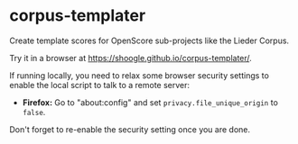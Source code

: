 corpus-templater
================

Create template scores for OpenScore sub-projects like the Lieder Corpus.

Try it in a browser at <https://shoogle.github.io/corpus-templater/>.

If running locally, you need to relax some browser security settings to enable
the local script to talk to a remote server:

- __Firefox:__ Go to "about:config" and set `privacy.file_unique_origin` to `false`.

Don't forget to re-enable the security setting once you are done.
